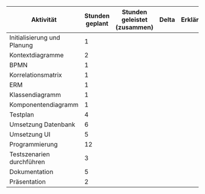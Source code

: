 | Aktivität                   | Stunden geplant | Stunden geleistet (zusammen) | Delta | Erklärung |
| --------------------------- | --------------- | ---------------------------- | ----- | --------- |
| Initialisierung und Planung | 1               |                              |       |           |
| Kontextdiagramme            | 2               |                              |       |           |
| BPMN                        | 1               |                              |       |           |
| Korrelationsmatrix          | 1               |                              |       |           |
| ERM                         | 1               |                              |       |           |
| Klassendiagramm             | 1               |                              |       |           |
| Komponentendiagramm         | 1               |                              |       |           |
| Testplan                    | 4               |                              |       |           |
| Umsetzung Datenbank         | 6               |                              |       |           |
| Umsetzung UI                | 5               |                              |       |           |
| Programmierung              | 12              |                              |       |           |
| Testszenarien durchführen   | 3               |                              |       |           |
| Dokumentation               | 5               |                              |       |           |
| Präsentation                | 2               |                              |       |           |
